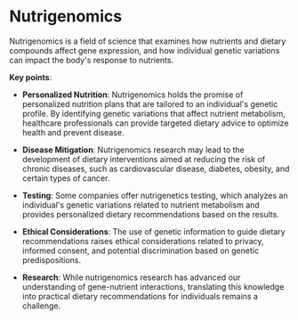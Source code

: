 [//]: # (
source: gpt-3 + jph editing
tags: nutrition genomics
)

# Nutrigenomics

Nutrigenomics is a field of science that examines how nutrients and dietary compounds affect gene expression, and how individual genetic variations can impact the body's response to nutrients.

**Key points**:

* **Personalized Nutrition**: Nutrigenomics holds the promise of personalized nutrition plans that are tailored to an individual's genetic profile. By identifying genetic variations that affect nutrient metabolism, healthcare professionals can provide targeted dietary advice to optimize health and prevent disease.

* **Disease Mitigation**: Nutrigenomics research may lead to the development of dietary interventions aimed at reducing the risk of chronic diseases, such as cardiovascular disease, diabetes, obesity, and certain types of cancer.

* **Testing**: Some companies offer nutrigenetics testing, which analyzes an individual's genetic variations related to nutrient metabolism and provides personalized dietary recommendations based on the results.

* **Ethical Considerations**: The use of genetic information to guide dietary recommendations raises ethical considerations related to privacy, informed consent, and potential discrimination based on genetic predispositions.

* **Research**: While nutrigenomics research has advanced our understanding of gene-nutrient interactions, translating this knowledge into practical dietary recommendations for individuals remains a challenge.
